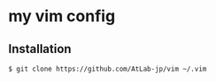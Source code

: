 my vim config
==============

## Installation
```sh
$ git clone https://github.com/AtLab-jp/vim ~/.vim
```
